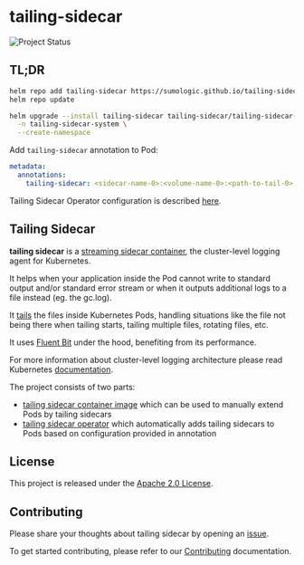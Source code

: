 # tailing-sidecar

![Project Status](https://img.shields.io/badge/status-alpha-important?style=for-the-badge)

## TL;DR

```sh
helm repo add tailing-sidecar https://sumologic.github.io/tailing-sidecar
helm repo update
```

```sh
helm upgrade --install tailing-sidecar tailing-sidecar/tailing-sidecar-operator \
  -n tailing-sidecar-system \
  --create-namespace
```

Add `tailing-sidecar` annotation to Pod:

```yaml
metadata:
  annotations:
    tailing-sidecar: <sidecar-name-0>:<volume-name-0>:<path-to-tail-0>;<sidecar-name-1>:<volume-name-1>:<path-to-tail-1>
```

Tailing Sidecar Operator configuration is described [here](docs/configuration.md).

## Tailing Sidecar

**tailing sidecar** is a [streaming sidecar container](https://kubernetes.io/docs/concepts/cluster-administration/logging/#streaming-sidecar-container),
the cluster-level logging agent for Kubernetes.

It helps when your application inside the Pod cannot write to standard output and/or standard error stream
or when it outputs additional logs to a file instead (eg. the gc.log).

It [tails](https://en.wikipedia.org/wiki/Tail_(Unix)) the files inside Kubernetes Pods,
handling situations like the file not being there when tailing starts, tailing multiple files, rotating files, etc.

It uses [Fluent Bit](https://fluentbit.io/) under the hood, benefiting from its performance.

For more information about cluster-level logging architecture please read Kubernetes
[documentation](https://kubernetes.io/docs/concepts/cluster-administration/logging/#cluster-level-logging-architectures).

The project consists of two parts:

- [tailing sidecar container image](sidecar/) which can be used to manually extend Pods by tailing sidecars
- [tailing sidecar operator](operator/) which automatically adds tailing sidecars to Pods based on configuration
  provided in annotation

## License

This project is released under the [Apache 2.0 License](LICENSE).

## Contributing

Please share your thoughts about tailing sidecar by opening an [issue](https://github.com/SumoLogic/tailing-sidecar/issues/new).

To get started contributing, please refer to our [Contributing](CONTRIBUTING.md) documentation.
